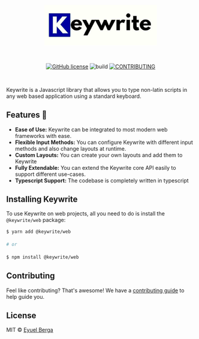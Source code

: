 <p align="center">
  <a href="https://github.com/eyuelberga/keywrite">
    <img src="https://github.com/eyuelberga/keywrite/blob/main/logo/logo.png?raw=true" alt="Keywrite logo" width="300" />
  </a>
</p>

<br>

<p align="center">
<a href="https://github.com/eyuelberga/keywrite/blob/main/LICENSE"><img alt="GitHub license" src="https://img.shields.io/github/license/eyuelberga/keywrite"></a>
<img alt="build" src="https://travis-ci.com/eyuelberga/keywrite.svg?branch=main">
<a href="https://github.com/eyuelberga/keywrite/blob/main/CODE_OF_CONDUCT.md"><img alt="CONTRIBUTING" src="https://img.shields.io/badge/Contributor%20Covenant-2.0-4baaaa.svg"></a>

</p>
<br />

Keywrite is a Javascript library that allows you to type non-latin scripts in any web based application using a standard keyboard.

## Features 🚀

-   **Ease of Use:** Keywrite can be integrated to most modern web frameworks with ease.
-   **Flexible Input Methods:** You can configure Keywrite with different input methods and also change layouts at runtime.
-   **Custom Layouts:** You can create your own layouts and add them to Keywrite
-   **Fully Extendable:** You can extend the Keywrite core API easily to support different use-cases.
-   **Typescript Support:** The codebase is completely written in typescript

## Installing Keywrite

To use Keywrite on web projects, all you need to do is install the
`@keywrite/web` package:

```sh
$ yarn add @keywrite/web

# or

$ npm install @keywrite/web
```

## Contributing

Feel like contributing? That's awesome! We have a
[contributing guide](./CONTRIBUTING.md) to help guide you.

## License

MIT © [Eyuel Berga](https://github.com/eyuelberga)
